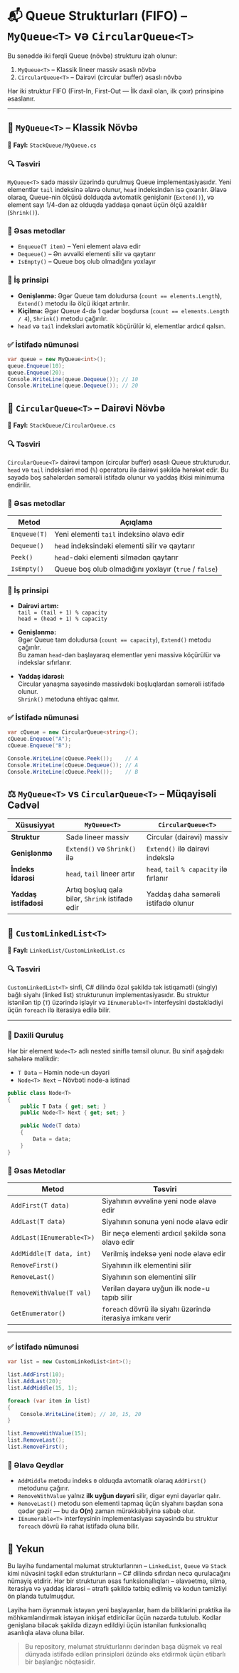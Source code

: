 # 📬 Queue Strukturları (FIFO) – `MyQueue<T>` və `CircularQueue<T>`

Bu sənəddə iki fərqli Queue (növbə) strukturu izah olunur:

1. `MyQueue<T>` – Klassik lineer massiv əsaslı növbə
2. `CircularQueue<T>` – Dairəvi (circular buffer) əsaslı növbə

Hər iki struktur FIFO (First-In, First-Out — İlk daxil olan, ilk çıxır) prinsipinə əsaslanır.

---

## 🔹 `MyQueue<T>` – Klassik Növbə

📁 **Fayl:** `StackQueue/MyQueue.cs`

### 🔍 Təsviri
`MyQueue<T>` sadə massiv üzərində qurulmuş Queue implementasiyasıdır. Yeni elementlər `tail` indeksinə əlavə olunur, `head` indeksindən isə çıxarılır. Əlavə olaraq, Queue-nin ölçüsü dolduqda avtomatik genişlənir (`Extend()`), və element sayı 1/4-dən az olduqda yaddaşa qənaət üçün ölçü azaldılır (`Shrink()`).

### 🔧 Əsas metodlar

- `Enqueue(T item)` – Yeni element əlavə edir
- `Dequeue()` – Ən əvvəlki elementi silir və qaytarır
- `IsEmpty()` – Queue boş olub olmadığını yoxlayır

### 🧠 İş prinsipi

- **Genişlənmə:** Əgər Queue tam doludursa (`count == elements.Length`), `Extend()` metodu ilə ölçü ikiqat artırılır.
- **Kiçilmə:** Əgər Queue 4-də 1 qədər boşdursa (`count == elements.Length / 4`), `Shrink()` metodu çağırılır.
- `head` və `tail` indeksləri avtomatik köçürülür ki, elementlər ardıcıl qalsın.

### ✅ İstifadə nümunəsi

```csharp
var queue = new MyQueue<int>();
queue.Enqueue(10);
queue.Enqueue(20);
Console.WriteLine(queue.Dequeue()); // 10
Console.WriteLine(queue.Dequeue()); // 20
```
## 🔹 `CircularQueue<T>` – Dairəvi Növbə


📁 **Fayl:** `StackQueue/CircularQueue.cs`

### 🔍 Təsviri
`CircularQueue<T>` dairəvi tampon (circular buffer) əsaslı Queue strukturudur. `head` və `tail` indeksləri mod (`%`) operatoru ilə dairəvi şəkildə hərəkət edir. Bu sayədə boş sahələrdən səmərəli istifadə olunur və yaddaş itkisi minimuma endirilir.

### 🔧 Əsas metodlar

| Metod         | Açıqlama                                               |
|---------------|---------------------------------------------------------|
| `Enqueue(T)`  | Yeni elementi `tail` indeksinə əlavə edir              |
| `Dequeue()`   | `head` indeksindəki elementi silir və qaytarır         |
| `Peek()`      | `head`-dəki elementi silmədən qaytarır                 |
| `IsEmpty()`   | Queue boş olub olmadığını yoxlayır (`true` / `false`)  |

### 🧠 İş prinsipi

- **Dairəvi artım:**  
  `tail = (tail + 1) % capacity`  
  `head = (head + 1) % capacity`

- **Genişlənmə:**  
  Əgər Queue tam doludursa (`count == capacity`), `Extend()` metodu çağırılır.  
  Bu zaman `head`-dən başlayaraq elementlər yeni massivə köçürülür və indekslər sıfırlanır.

- **Yaddaş idarəsi:**  
  Circular yanaşma sayəsində massivdəki boşluqlardan səmərəli istifadə olunur.  
  `Shrink()` metoduna ehtiyac qalmır.

### ✅ İstifadə nümunəsi

```csharp
var cQueue = new CircularQueue<string>();
cQueue.Enqueue("A");
cQueue.Enqueue("B");

Console.WriteLine(cQueue.Peek());    // A
Console.WriteLine(cQueue.Dequeue()); // A
Console.WriteLine(cQueue.Peek());    // B
```
## ⚖️ `MyQueue<T>` vs `CircularQueue<T>` – Müqayisəli Cədvəl

| Xüsusiyyət         | `MyQueue<T>`                                | `CircularQueue<T>`                           |
|--------------------|----------------------------------------------|-----------------------------------------------|
| **Struktur**       | Sadə lineer massiv                           | Circular (dairəvi) massiv                     |
| **Genişlənmə**     | `Extend()` və `Shrink()` ilə                 | `Extend()` ilə dairəvi indekslə               |
| **İndeks İdarəsi** | `head`, `tail` lineer artır                  | `head`, `tail` `% capacity` ilə fırlanır      |
| **Yaddaş istifadəsi** | Artıq boşluq qala bilər, `Shrink` istifadə edir | Yaddaş daha səmərəli istifadə olunur       |

## 🔗 `CustomLinkedList<T>` 

📁 **Fayl:** `LinkedList/CustomLinkedList.cs`

### 🔍 Təsviri
`CustomLinkedList<T>` sinfi, C# dilində özəl şəkildə tək istiqamətli (singly) bağlı siyahı (linked list) strukturunun implementasiyasıdır. Bu struktur istənilən tip (`T`) üzərində işləyir və `IEnumerable<T>` interfeysini dəstəklədiyi üçün `foreach` ilə iterasiya edilə bilir.

---

### 🧱 Daxili Quruluş
Hər bir element `Node<T>` adlı nested siniflə təmsil olunur. Bu sinif aşağıdakı sahələrə malikdir:

- `T Data` – Həmin node-un dəyəri
- `Node<T> Next` – Növbəti node-a istinad

```csharp
public class Node<T>
{
    public T Data { get; set; }
    public Node<T> Next { get; set; }

    public Node(T data)
    {
        Data = data;
    }
}
```
### 🔧 Əsas Metodlar

| Metod                      | Təsviri                                                                 |
|----------------------------|-------------------------------------------------------------------------|
| `AddFirst(T data)`         | Siyahının əvvəlinə yeni node əlavə edir                                 |
| `AddLast(T data)`          | Siyahının sonuna yeni node əlavə edir                                  |
| `AddLast(IEnumerable<T>)` | Bir neçə elementi ardıcıl şəkildə sona əlavə edir                       |
| `AddMiddle(T data, int)`   | Verilmiş indeksə yeni node əlavə edir                                   |
| `RemoveFirst()`            | Siyahının ilk elementini silir                                          |
| `RemoveLast()`             | Siyahının son elementini silir                                          |
| `RemoveWithValue(T val)`   | Verilən dəyərə uyğun ilk node-u tapıb silir                             |
| `GetEnumerator()`          | `foreach` dövrü ilə siyahı üzərində iterasiya imkanı verir               |

---

### ✅ İstifadə nümunəsi

```csharp
var list = new CustomLinkedList<int>();

list.AddFirst(10);
list.AddLast(20);
list.AddMiddle(15, 1);

foreach (var item in list)
{
    Console.WriteLine(item); // 10, 15, 20
}

list.RemoveWithValue(15);
list.RemoveLast();
list.RemoveFirst();
```
### 🧠 Əlavə Qeydlər

- `AddMiddle` metodu indeks `0` olduqda avtomatik olaraq `AddFirst()` metodunu çağırır.
- `RemoveWithValue` yalnız **ilk uyğun dəyəri** silir, digər eyni dəyərlər qalır.
- `RemoveLast()` metodu son elementi tapmaq üçün siyahını başdan sona qədər gəzir — bu da **O(n)** zaman mürəkkəbliyinə səbəb olur.
- `IEnumerable<T>` interfeysinin implementasiyası sayəsində bu struktur `foreach` dövrü ilə rahat istifadə oluna bilir.
## 📌 Yekun

Bu layihə fundamental məlumat strukturlarının – `LinkedList`, `Queue` və `Stack` kimi nüvəsini təşkil edən strukturların – C# dilində sıfırdan necə qurulacağını nümayiş etdirir. Hər bir strukturun əsas funksionallıqları – əlavəetmə, silmə, iterasiya və yaddaş idarəsi – ətraflı şəkildə tətbiq edilmiş və kodun təmizliyi ön planda tutulmuşdur.

Layihə həm öyrənmək istəyən yeni başlayanlar, həm də biliklərini praktika ilə möhkəmləndirmək istəyən inkişaf etdiricilər üçün nəzərdə tutulub. Kodlar genişlənə biləcək şəkildə dizayn edildiyi üçün istənilən funksionallıq asanlıqla əlavə oluna bilər.

> Bu repository, məlumat strukturlarını dərindən başa düşmək və real dünyada istifadə edilən prinsipləri özündə əks etdirmək üçün etibarlı bir başlanğıc nöqtəsidir.
